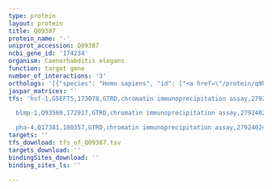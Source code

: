 ```yaml
---
type: protein
layout: protein
title: Q09387
protein_name: '-'
uniprot_accession: Q09387
ncbi_gene_id: '174234'
organism: Caenorhabditis elegans
function: target gene
number_of_interactions: '3'
orthologs: '[{"species": "Homo sapiens", "id": ["<a href=\"/protein/q9h0q0\">Q9H0Q0</a>", "<a href=\"/protein/q9nuq9\">Q9NUQ9</a>"]}, {"species": "Mus musculus", "id": ["<a href=\"/protein/q8bhz0\">Q8BHZ0</a>", "<a href=\"/protein/q921m7\">Q921M7</a>"]}, {"species": "Rattus norvegicus", "id": ["<a href=\"/protein/b0bn65\">B0BN65</a>", "<a href=\"/protein/b2guz9\">B2GUZ9</a>"]}, {"species": "Drosophila melanogaster", "id": ["<a href=\"/protein/q7k1h0\">Q7K1H0</a>"]}, {"species": "Danio rerio", "id": ["Q6DC29", "Q5TZ57", "Q6NYL6"]}]'
jaspar_matrices: ''
tfs: 'hsf-1,G5EFT5,173078,GTRD,chromatin immunoprecipitation assay,27924024%5Buid%5D,No

  blmp-1,Q93560,172917,GTRD,chromatin immunoprecipitation assay,27924024%5Buid%5D,No

  pha-4,Q17381,180357,GTRD,chromatin immunoprecipitation assay,27924024%5Buid%5D,No'
targets: ''
tfs_download: tfs_of_Q09387.tsv
targets_download: ''
bindingSites_download: ''
binding_sites_ls: ''

---
```

